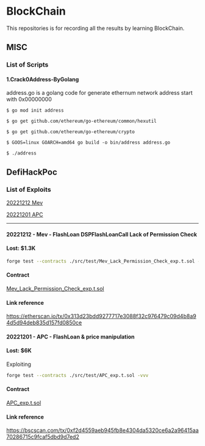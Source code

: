 # BlockChain

This repositories is for recording all the results by learning BlockChain.


## MISC

### List of Scripts

#### 1.Crack0Address-ByGolang

address.go is a golang code for generate ethernum network address start with 0x00000000

```
$ go mod init address 

$ go get github.com/ethereum/go-ethereum/common/hexutil

$ go get github.com/ethereum/go-ethereum/crypto

$ GOOS=linux GOARCH=amd64 go build -o bin/address address.go

$ ./address
```

## DefiHackPoc

### List of Exploits

[20221212 Mev](#20221212---mev---flashloan--DSPFlashLoanCall-LackPermissionCheck)

[20221201 APC](#20221201---apc---flashloan--price-manipulation)

---

#### 20221212 - Mev - FlashLoan DSPFlashLoanCall Lack of Permission Check
#### Lost:  $1.3K

```sh
forge test --contracts ./src/test/Mev_Lack_Permission_Check_exp.t.sol -vvv
```
#### Contract

[Mev_Lack_Permission_Check_exp.t.sol](DefiHackPoc/src/test/Mev_Lack_Permission_Check_exp.t.sol)

#### Link reference

https://etherscan.io/tx/0x313d23bdd9277717e3088f32c976479c09d4b8a94d5d94deb835d157fd0850ce

#### 20221201 - APC - FlashLoan & price manipulation
#### Lost:  $6K

Exploiting

```sh
forge test --contracts ./src/test/APC_exp.t.sol -vvv
```

#### Contract

[APC_exp.t.sol](DefiHackPoc/src/test/APC_exp.t.sol)

#### Link reference

https://bscscan.com/tx/0xf2d4559aeb945fb8e4304da5320ce6a2a96415aa70286715c9fcaf5dbd9d7ed2